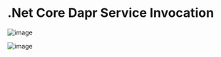 # .Net Core Dapr Service Invocation

![image](https://github.com/erangasandaruwan/.NetCoreDaprServiceInvocation/assets/25504137/e452aa8b-078b-48e7-be8c-0ea22afba078)


![image](https://github.com/erangasandaruwan/.NetCoreDaprServiceInvocation/assets/25504137/7f549148-9a11-43b8-9df5-8486a74710f6)
